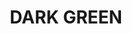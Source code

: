 ---
title: "DARK GREEN"
price: "TBA"
desc: "Opis nije dostupan"
img_path: "/assets/img/A.MIG-3507.jpg"
brand: AMMO
available: true
cat: "weathering"
subcat: "OILBRUSHERS"
subsubcat: "SS"
---